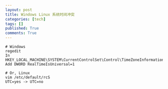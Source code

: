 ```yaml
---
layout: post
title: Windows Linux 系统时间冲突
categories: [tech]
tags: []
published: True
comments: True
---
```


```
# Windows
regedit
In HKEY_LOCAL_MACHINE\SYSTEM\CurrentControlSet\Control\TimeZoneInformation
Add DWORD RealTimeIsUniversal=1

# Or, Linux
vim /etc/default/rcS
UTC=yes -> UTC=no
```

[1]: http://blog.gtwang.org/linux/fix-time-problem-dual-boot-computers-windows-linux/
